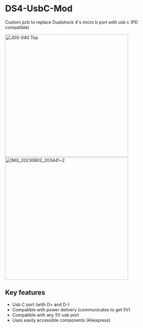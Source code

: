 # DS4-UsbC-Mod
Custom pcb to replace Dualshock 4's micro b  port with usb c (PD compatible)

<img src="https://github.com/DoganM95/DS4-UsbC-Mod/assets/38842553/cfd3afe8-0c54-474f-a475-e0df68ce3c8b" alt="JDS-040 Top" height="400px">
<img src="https://github.com/DoganM95/DS4-UsbC-Mod/assets/38842553/3986936c-80b6-41e7-aff7-75428188cc3b" alt="IMG_20230802_203441~2" height="400px">

## Key features
- Usb C port (with D+ and D-)
- Compatible with power delivery (communicates to get 5V)
- Compatible with any 5V usb port
- Uses easily accessible components (Aliexpress)
